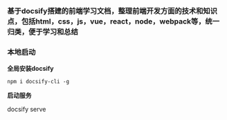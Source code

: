 ### 基于docsify搭建的前端学习文档，整理前端开发方面的技术和知识点，包括html，css，js，vue，react，node，webpack等，统一归类，便于学习和总结

### 本地启动

**全局安装docsify**

```
npm i docsify-cli -g
```

**启动服务**

docsify serve


